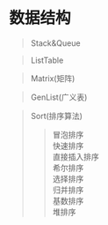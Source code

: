 数据结构
====

> Stack&Queue

> ListTable

> Matrix(矩阵)

> GenList(广义表)

> Sort(排序算法) <br>
>> 冒泡排序  <br>
>> 快速排序 <br>
>> 直接插入排序 <br>
>> 希尔排序 <br>
>> 选择排序 <br>
>> 归并排序 <br>
>> 基数排序 <br>
>> 堆排序 <br>
